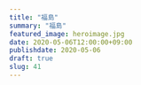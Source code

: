 ```yaml
---
title: "福島"
summary: "福島"
featured_image: heroimage.jpg
date: 2020-05-06T12:00:00+09:00
publishdate: 2020-05-06
draft: true
slug: 41
---
```

